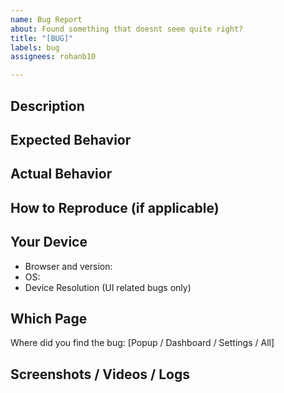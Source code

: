 ```yaml
---
name: Bug Report
about: Found something that doesnt seem quite right?
title: "[BUG]"
labels: bug
assignees: rohanb10

---
```


## Description
<!--- Provide a more detailed introduction to the issue itself, and why you consider it to be a bug -->

## Expected Behavior
<!--- Tell us what should happen -->

## Actual Behavior
<!--- Tell us what happens instead -->

## How to Reproduce (if applicable)
<!--- reproduce this bug. Include code to reproduce, if relevant -->

## Your Device
* Browser and version:
* OS:
* Device Resolution (UI related bugs only)

## Which Page
Where did you find the bug:  [Popup / Dashboard / Settings / All]

## Screenshots / Videos / Logs
